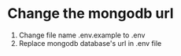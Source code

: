 # Change the mongodb url

1. Change file name .env.example to .env
2. Replace mongodb database's url in .env file
